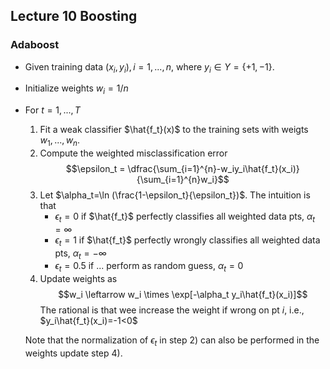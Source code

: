 ## Lecture 10 Boosting

### Adaboost
* Given training data $(x_i, y_i), i = 1,...,n$, where $y_i\in Y=\{+1, -1\}$.
* Initialize weights $w_i = 1/n$
* For $t=1,...,T$
  1) Fit a weak classifier $\hat{f_t}(x)$ to the training sets with weigts $w_1,...,w_n$.
  2) Compute the weighted misclassification error
    $$\epsilon_t = \dfrac{\sum_{i=1}^{n}-w_iy_i\hat{f_t}(x_i)}{\sum_{i=1}^{n}w_i}$$
  3) Let $\alpha_t=\ln (\frac{1-\epsilon_t}{\epsilon_t})$. The intuition is that
      * $\epsilon_t=0$ if $\hat{f_t}$ perfectly classifies all weighted data pts, $\alpha_t=\infty$
      * $\epsilon_t=1$ if $\hat{f_t}$ perfectly wrongly classifies all weighted data pts, $\alpha_t=-\infty$
      * $\epsilon_t=0.5$ if ... perform as random guess, $\alpha_t=0$
  4)  Update weights as
    $$w_i \leftarrow w_i \times \exp[-\alpha_t y_i\hat{f_t}(x_i)]$$ The rational is that wee increase the weight if wrong on pt $i$, i.e., $y_i\hat{f_t}(x_i)=-1<0$

  Note that the normalization of $\epsilon_t$ in step 2) can also be performed in the weights update step 4).
